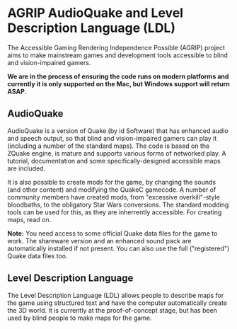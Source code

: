 AGRIP AudioQuake and Level Description Language (LDL)
======================================================

The Accessible Gaming Rendering Independence Possible (AGRIP) project aims to make mainstream games and development tools accessible to blind and vision-impaired gamers.

**We are in the process of ensuring the code runs on modern platforms and currently it is only supported on the Mac, but Windows support will return ASAP.**

AudioQuake
-----------

AudioQuake is a version of Quake (by id Software) that has enhanced audio and speech output, so that blind and vision-impaired gamers can play it (including a number of the standard maps).  The code is based on the ZQuake engine, is mature and supports various forms of networked play.  A tutorial, documentation and some specifically-designed accessible maps are included.

It is also possible to create mods for the game, by changing the sounds (and other content) and modifying the QuakeC gamecode.  A number of community members have created mods, from "excessive overkill"-style bloodbaths, to the obligatory Star Wars conversions.  The standard modding tools can be used for this, as they are inherrently accessible.  For creating maps, read on.

**Note:** You need access to some official Quake data files for the game to work.  The shareware version and an enhanced sound pack are automatically installed if not present.  You can also use the full ("registered") Quake data files too.

Level Description Language
---------------------------

The Level Description Language (LDL) allows people to describe maps for the game using structured text and have the computer automatically create the 3D world.  It is currently at the proof-of-concept stage, but has been used by blind people to make maps for the game.
